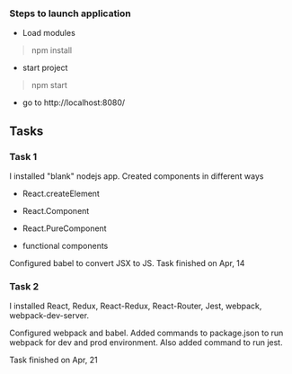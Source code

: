 ### Steps to launch application

* Load modules

> npm install

* start project

> npm start

* go to http://localhost:8080/

## Tasks

### Task 1

I installed "blank" nodejs app. Created components in different ways
* React.createElement

* React.Component

* React.PureComponent

* functional components

Configured babel to convert JSX to JS.
Task finished on Apr, 14

### Task 2

I installed React, Redux, React-Redux, React-Router, Jest, webpack, webpack-dev-server.

Configured webpack and babel. Added commands to package.json to run webpack for dev and prod environment. Also added command to run jest.

Task finished on Apr, 21